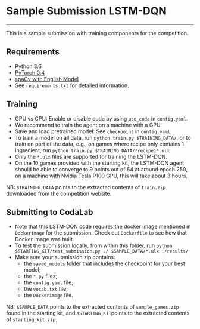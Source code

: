 # Sample Submission LSTM-DQN
--------------------------------------------------------------------------------
This is a sample submission with training components for the competition.

## Requirements
* Python 3.6
* [PyTorch 0.4][pytorch_install]
* [spaCy with English Model][spacy_install]
* See `requirements.txt` for detailed information.

## Training
* GPU vs CPU: Enable or disable cuda by using `use_cuda` in `config.yaml`.
* We recommend to train the agent on a machine with a GPU.
* Save and load pretrained model: See `checkpoint` in `config.yaml`.
* To train a model on all data, run `python train.py $TRAINING_DATA/`, or to train on part of the data, e.g., on games where recipe only contains 1 ingredient, run `python train.py $TRAINING_DATA/*recipe1*.ulx`
* Only the `*.ulx` files are supported for training the LSTM-DQN.
* On the 10 games provided with the starting kit, the LSTM-DQN agent should be able to converge to 9 points out of 64 at around epoch 250, on a machine with Nvidia Tesla P100 GPU, this will take about 3 hours.

NB: `$TRAINING_DATA` points to the extracted contents of `train.zip` downloaded from the competition website.

## Submitting to CodaLab
* Note that this LSTM-DQN code requires the docker image mentioned in `Dockerimage` for the submission. Check out `Dockerfile` to see how that Docker image was built.
* To test the submission locally, from within this folder, run
`python $STARTING_KIT/test_submission.py ./ $SAMPLE_DATA/*.ulx ./results/`
* Make sure your submission zip contains:
  * the `saved_models` folder that includes the checkpoint for your best model;
  * the `*.py` files;
  * the `config.yaml` file;
  * the `vocab.txt` file;
  * the `Dockerimage` file.

NB: `$SAMPLE_DATA` points to the extracted contents of `sample_games.zip` found in the starting kit, and `$STARTING_KIT`points to the extracted contents of `starting_kit.zip`.

[pytorch_install]: https://pytorch.org/get-started/locally/#start-locally
[spacy_install]: https://spacy.io/usage/
